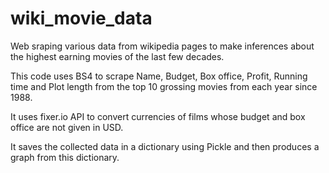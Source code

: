 # wiki_movie_data
Web sraping various data from wikipedia pages to make inferences about the highest earning movies of the last few decades.

This code uses BS4 to scrape Name, Budget, Box office, Profit, Running time and Plot length from the top 10 grossing movies from each year since 1988.

It uses fixer.io API to convert currencies of films whose budget and box office are not given in USD.

It saves the collected data in a dictionary using Pickle and then produces a graph from this dictionary. 
